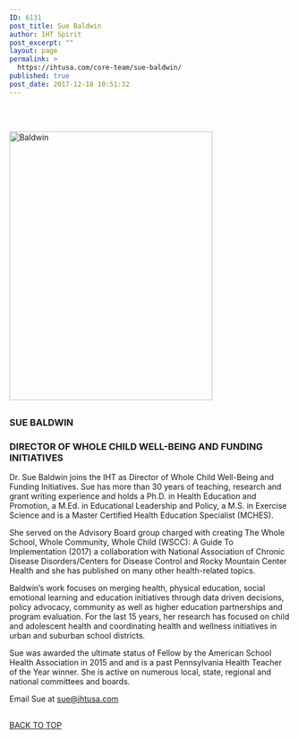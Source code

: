 ```yaml
---
ID: 6131
post_title: Sue Baldwin
author: IHT Spirit
post_excerpt: ""
layout: page
permalink: >
  https://ihtusa.com/core-team/sue-baldwin/
published: true
post_date: 2017-12-18 10:51:32
---
```

<div id="pl-6131"  class="panel-layout" ><div id="pg-6131-0"  class="panel-grid panel-no-style" ><div id="pgc-6131-0-0"  class="panel-grid-cell panel-grid-cell-empty"  data-weight="1" ></div></div><div id="pg-6131-1"  class="panel-grid panel-no-style"  data-style="{&quot;background_display&quot;:&quot;tile&quot;}" ><div id="pgc-6131-1-0"  class="panel-grid-cell"  data-weight="1" ><div id="panel-6131-1-0-0" class="so-panel widget widget_black-studio-tinymce widget_black_studio_tinymce panel-first-child panel-last-child" data-index="0" data-style="{&quot;background_display&quot;:&quot;tile&quot;,&quot;featured_widgets&quot;:&quot;&quot;,&quot;bigger_title&quot;:&quot;&quot;}" ><div class="textwidget"><p> </p><p><a href="https://ihtusa.com/wp-content/uploads/2017/11/baldwin_susan_02_e-cropped-biopage.jpg"><img class="aligncenter wp-image-6134" src="https://ihtusa.com/wp-content/uploads/2017/11/baldwin_susan_02_e-cropped-biopage-227x300.jpg" alt="Baldwin" width="363" height="480" /></a></p></div></div></div></div><div id="pg-6131-2"  class="panel-grid panel-no-style"  data-style="{&quot;background_display&quot;:&quot;tile&quot;}" ><div id="pgc-6131-2-0"  class="panel-grid-cell"  data-weight="1" ><div id="panel-6131-2-0-0" class="so-panel widget widget_black-studio-tinymce widget_black_studio_tinymce panel-first-child panel-last-child" data-index="1" data-style="{&quot;background_display&quot;:&quot;tile&quot;,&quot;featured_widgets&quot;:&quot;&quot;,&quot;bigger_title&quot;:true}" ><div class="widget-title--big panel-widget-style panel-widget-style-for-6131-2-0-0" ><h3 class="widget-title"><span class="widget-title__inline">SUE BALDWIN</span></h3><div class="textwidget"><h3>DIRECTOR OF WHOLE CHILD WELL-BEING AND FUNDING INITIATIVES</h3><p>Dr. Sue Baldwin joins the IHT as Director of Whole Child Well-Being and Funding Initiatives. Sue has more than 30 years of teaching, research and grant writing experience and holds a Ph.D. in Health Education and Promotion, a M.Ed. in Educational Leadership and Policy, a M.S. in Exercise Science and is a Master Certified Health Education Specialist (MCHES).</p><p>She served on the Advisory Board group charged with creating The Whole School, Whole Community, Whole Child (WSCC): A Guide To Implementation (2017) a collaboration with National Association of Chronic Disease Disorders/Centers for Disease Control and Rocky Mountain Center Health and she has published on many other health-related topics.</p><p>Baldwin’s work focuses on merging health, physical education, social emotional learning and education initiatives through data driven decisions, policy advocacy, community as well as higher education partnerships and program evaluation. For the last 15 years, her research has focused on child and adolescent health and coordinating health and wellness initiatives in urban and suburban school districts. </p><p>Sue was awarded the ultimate status of Fellow by the American School Health Association in 2015 and and is a past Pennsylvania Health Teacher of the Year winner. She is active on numerous local, state, regional and national committees and boards.</p><p>Email Sue at <a href="mailto:sue@ihtusa.com">sue@ihtusa.com</a></p></div></div></div></div></div><div id="pg-6131-3"  class="panel-grid panel-no-style" ><div id="pgc-6131-3-0"  class="panel-grid-cell"  data-weight="1" ><div id="panel-6131-3-0-0" class="so-panel widget widget_pw_call_to_action widget-call-to-action panel-first-child panel-last-child" data-index="2" data-style="{&quot;background_display&quot;:&quot;tile&quot;,&quot;featured_widgets&quot;:&quot;&quot;,&quot;bigger_title&quot;:&quot;&quot;}" >				<div class="call-to-action">
					<div class="call-to-action__text">
											</div>
					<div class="call-to-action__button">
						<a href="#TOP">BACK TO TOP</a>					</div>
				</div>
			</div></div></div></div>

<style type="text/css" class="panels-style" data-panels-style-for-post="6131">@import url(https://ihtusa.com/wp-content/plugins/siteorigin-panels/css/front-flex.css); #pgc-6131-0-0 , #pgc-6131-1-0 , #pgc-6131-2-0 , #pgc-6131-3-0 { width:100%;width:calc(100% - ( 0 * 30px ) ) } #pg-6131-0 , #pg-6131-1 , #pg-6131-2 , #pl-6131 .so-panel { margin-bottom:30px } #pl-6131 .so-panel:last-child { margin-bottom:0px } @media (max-width:780px){ #pg-6131-0.panel-no-style, #pg-6131-0.panel-has-style > .panel-row-style , #pg-6131-1.panel-no-style, #pg-6131-1.panel-has-style > .panel-row-style , #pg-6131-2.panel-no-style, #pg-6131-2.panel-has-style > .panel-row-style , #pg-6131-3.panel-no-style, #pg-6131-3.panel-has-style > .panel-row-style { -webkit-flex-direction:column;-ms-flex-direction:column;flex-direction:column } #pg-6131-0 .panel-grid-cell , #pg-6131-1 .panel-grid-cell , #pg-6131-2 .panel-grid-cell , #pg-6131-3 .panel-grid-cell { margin-right:0 } #pg-6131-0 .panel-grid-cell , #pg-6131-1 .panel-grid-cell , #pg-6131-2 .panel-grid-cell , #pg-6131-3 .panel-grid-cell { width:100% } #pl-6131 .panel-grid-cell { padding:0 } #pl-6131 .panel-grid .panel-grid-cell-empty { display:none } #pl-6131 .panel-grid .panel-grid-cell-mobile-last { margin-bottom:0px }  } </style>